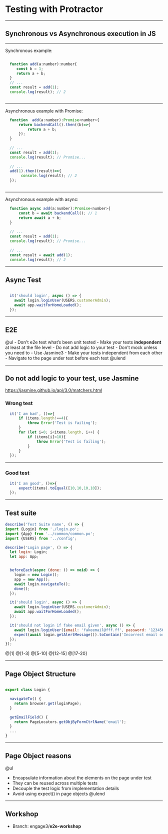 # Testing with Protractor

---

## **Synchronous** vs **Asynchronous** execution in JS

---
Synchronous example:

```JavaScript 

  function add(a:number):number{
     const b = 1;
     return a + b;
  }
  // ... 
  const result = add(1);
  console.log(result); // 2
  
```


---
Asynchronous example with Promise:

```JavaScript
  function  add(a:number):Promise<number>{
      return backendCall().then((b)=>{
          return a + b;
      }); 
  }
  
  // ... 
  const result = add(1);
  console.log(result); // Promise... 
  
  // ... 
  add(1).then((result)=>{
       console.log(result); // 2
  });
 
```

---
Asynchronous example with async:

```JavaScript
  function async add(a:number):Promise<number>{
      const b = await backendCall(); // 1
      return await a + b;
  }
  
  // ... 
  const result = add(1);
  console.log(result); // Promise... 
  
  // ... 
  const result = await add(1);
  console.log(result); // 2
```


---

## Async Test

```JavaScript

  it('should login', async () => {
    await login.loginUser(USERS.customerAdmin);
    await app.waitForHomeLoaded();
  });

```


---

## E2E

@ul
    - Don't e2e test what’s been unit tested
    - Make your tests **independent** at least at the file level
    - Do not add logic to your test
    - Don't mock unless you need to
    - Use Jasmine3
    - Make your tests independent from each other
    - Navigate to the page under test before each test
@ulend

---
## Do not add logic to your test, use Jasmine
https://jasmine.github.io/api/3.0/matchers.html

### Wrong test

```JavaScript
  it('I am bad', ()=>{
      if (items.length!==4){
          throw Error('Test is failing');
      }
      for (let i=0; i<items.length, i++) {
          if (items[i]<10){
              throw Error('Test is failing');
          }
      }
  });
```

---
### Good test
```JavaScript
  it('I am good', ()=>{
      expect(items).toEqual([10,10,10,10]);
  });
```

---


##  Test suite

```JavaScript
describe('Test Suite name', () => {
import {Login} from './login.po';
import {App} from '../common/common.po';
import {USERS} from '../config';

describe('Login page', () => {
  let login: Login;
  let app: App;


  beforeEach(async (done: () => void) => {
    login = new Login();
    app = new App();
    await login.navigateTo();
    done();
  });

  it('should login', async () => {
    await login.loginUser(USERS.customerAdmin);
    await app.waitForHomeLoaded();
  });

  it('should not login if fake email given', async () => {
    await login.loginUser({email: 'fakeemail@fff.ff', password: '123456'});
    expect(await login.getAlertMessage()).toContain('Incorrect email or password.');
  });
});
```

@[1]
@[1-3]
@[5-10]
@[12-15]
@[17-20]


---

## Page Object Structure

```JavaScript

export class Login {

  navigateTo() {
    return browser.get(loginPage);
  }

  getEmailField() {
    return PageLocators.getObjByFormCtrlName('email');
  }
  ...
}

```

---

## Page Object reasons


@ul
 - Encapsulate information about the elements on the page under test
 - They can be reused across multiple tests
 - Decouple the test logic from implementation details
 - Avoid using expect() in page objects
@ulend

---

## Workshop

 - Branch: engage3/**e2e-workshop**
